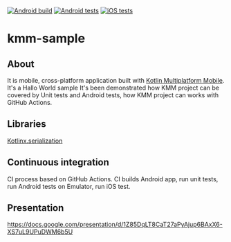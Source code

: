 [![Android build](https://github.com/siarhei-luskanau/kmm-sample/actions/workflows/android_build.yml/badge.svg)](https://github.com/siarhei-luskanau/kmm-sample/actions/workflows/android_build.yml)
[![Android tests](https://github.com/siarhei-luskanau/kmm-sample/actions/workflows/android_tests.yml/badge.svg)](https://github.com/siarhei-luskanau/kmm-sample/actions/workflows/android_tests.yml)
[![iOS tests](https://github.com/siarhei-luskanau/kmm-sample/actions/workflows/ios_tests.yml/badge.svg)](https://github.com/siarhei-luskanau/kmm-sample/actions/workflows/ios_tests.yml)

# kmm-sample

## About

It is mobile, cross-platform application built with [Kotlin Multiplatform Mobile](https://kotlinlang.org/lp/mobile/). It's a Hallo World sample
It's been demonstrated how KMM project can be covered by Unit tests and Android tests, how KMM project can works with GitHub Actions.

## Libraries

[Kotlinx.serialization](https://github.com/Kotlin/kotlinx.serialization)

## Continuous integration

CI process based on GitHub Actions. CI builds Android app, run unit tests, run Android tests on Emulator, run iOS test.

## Presentation
https://docs.google.com/presentation/d/1Z85DqLT8CaT27aPyAjup6BAxX6-XS7uL9UPuDWM6b5U
